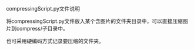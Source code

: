compressingScript.py文件说明

将compressingScript.py文件放入某个含图片的文件夹目录中，可以直接压缩图片到compress/子目录中。

也可采用硬编码方式记录要压缩的文件夹。